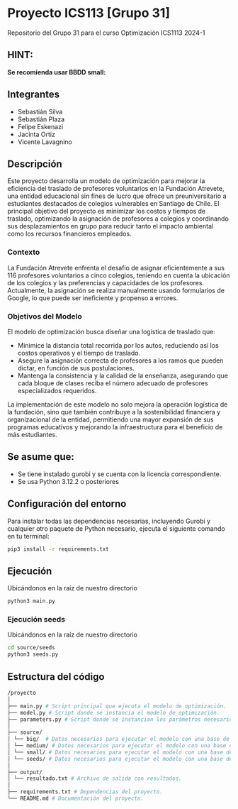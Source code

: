 # Proyecto ICS113 [Grupo 31]

Repositorio del Grupo 31 para el curso Optimización ICS1113 2024-1 

## HINT: 
**Se recomienda usar BBDD small:** 

## Integrantes
- Sebastián Silva
- Sebastián Plaza
- Felipe Eskenazi
- Jacinta Ortiz
- Vicente Lavagnino


## Descripción

Este proyecto desarrolla un modelo de optimización para mejorar la eficiencia del traslado de profesores voluntarios en la Fundación Atrevete, una entidad educacional sin fines de lucro que ofrece un preuniversitario a estudiantes destacados de colegios vulnerables en Santiago de Chile. El principal objetivo del proyecto es minimizar los costos y tiempos de traslado, optimizando la asignación de profesores a colegios y coordinando sus desplazamientos en grupo para reducir tanto el impacto ambiental como los recursos financieros empleados.

### Contexto

La Fundación Atrevete enfrenta el desafío de asignar eficientemente a sus 116 profesores voluntarios a cinco colegios, teniendo en cuenta la ubicación de los colegios y las preferencias y capacidades de los profesores. Actualmente, la asignación se realiza manualmente usando formularios de Google, lo que puede ser ineficiente y propenso a errores.

### Objetivos del Modelo

El modelo de optimización busca diseñar una logística de traslado que:
- Minimice la distancia total recorrida por los autos, reduciendo así los costos operativos y el tiempo de traslado.
- Asegure la asignación correcta de profesores a los ramos que pueden dictar, en función de sus postulaciones.
- Mantenga la consistencia y la calidad de la enseñanza, asegurando que cada bloque de clases reciba el número adecuado de profesores especializados requeridos.

La implementación de este modelo no solo mejora la operación logística de la fundación, sino que también contribuye a la sostenibilidad financiera y organizacional de la entidad, permitiendo una mayor expansión de sus programas educativos y mejorando la infraestructura para el beneficio de más estudiantes.


## Se asume que:

- Se tiene instalado gurobi y se cuenta con la licencia correspondiente.
- Se usa Python 3.12.2 o posteriores



## Configuración del entorno

Para instalar todas las dependencias necesarias, incluyendo Gurobi y cualquier otro paquete de Python necesario, ejecuta el siguiente comando en tu terminal:

```bash
pip3 install -r requirements.txt
```

## Ejecución

Ubicándonos en la raíz de nuestro directorio

```bash
python3 main.py
```

### Ejecución seeds

Ubicándonos en la raíz de nuestro directorio

```bash
cd source/seeds
python3 seeds.py
```

## Estructura del código

```bash
/proyecto
│
├── main.py # Script principal que ejecuta el modelo de optimización.
├── model.py # Script donde se instancia el modelo de optimización.
├── parameters.py # Script donde se instancian los parámetros necesarios para el modelo.
│
├── source/
│ └── big/  # Datos necesarios para ejecutar el modelo con una base de datos grande.
│ └── medium/ # Datos necesarios para ejecutar el modelo con una base de datos mediana.
│ └── small/ # Datos necesarios para ejecutar el modelo con una base de datos pequeña.
│ └── seeds/ # Datos necesarios para ejecutar el modelo con una base de datos aletoria con N = 104 y generador seeds.py.
│
├── output/
│ └── resultado.txt # Archivo de salida con resultados.
│
├── requirements.txt # Dependencias del proyecto.
└── README.md # Documentación del proyecto.
```




